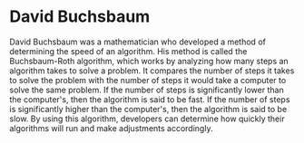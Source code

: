 # David Buchsbaum

David Buchsbaum was a mathematician who developed a method of determining the speed of an algorithm. His method is called the Buchsbaum-Roth algorithm, which works by analyzing how many steps an algorithm takes to solve a problem. It compares the number of steps it takes to solve the problem with the number of steps it would take a computer to solve the same problem. If the number of steps is significantly lower than the computer's, then the algorithm is said to be fast. If the number of steps is significantly higher than the computer's, then the algorithm is said to be slow. By using this algorithm, developers can determine how quickly their algorithms will run and make adjustments accordingly.

